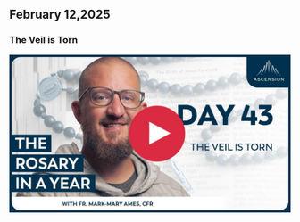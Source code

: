 ## February 12,2025

### The Veil is Torn

[![The Veil is Torn](https://raw.githubusercontent.com/linusjf/RIAY/main/February/jpgs/Day043.jpg)](https://youtu.be/RpK_72ah0R4 "The Veil is Torn")
